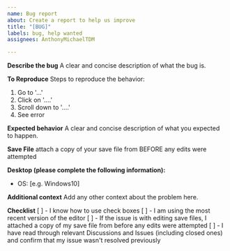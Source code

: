 ```yaml
---
name: Bug report
about: Create a report to help us improve
title: "[BUG]"
labels: bug, help wanted
assignees: AnthonyMichaelTDM

---
```


**Describe the bug**
A clear and concise description of what the bug is.

**To Reproduce**
Steps to reproduce the behavior:
1. Go to '...'
2. Click on '....'
3. Scroll down to '....'
4. See error

**Expected behavior**
A clear and concise description of what you expected to happen.

**Save File**
attach a copy of your save file from BEFORE any edits were attempted

**Desktop (please complete the following information):**
 - OS: [e.g. Windows10]

**Additional context**
Add any other context about the problem here.

**Checklist**
[ ] - I know how to use check boxes
[ ] - I am using the most recent version of the editor
[ ] - If the issue is with editing save files, I attached a copy of my save file from before any edits were attempted
[ ] - I have read through relevant Discussions and Issues (including closed ones) and confirm that my issue wasn't resolved previously
